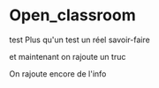 # Open_classroom
test
Plus qu'un test un réel savoir-faire

et maintenant on rajoute un truc

On rajoute encore de l'info 
